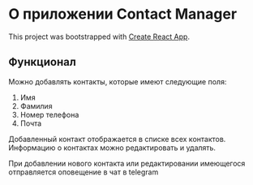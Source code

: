 # О приложении Contact Manager

This project was bootstrapped with [Create React App](https://github.com/facebook/create-react-app).

## Функционал

Можно добавлять контакты, которые имеют следующие поля:
1. Имя
2. Фамилия
3. Номер телефона
4. Почта

Добавленный контакт отображается в списке всех контактов.
Информацию о контактах можно редактировать и удалять.

При добавлении нового контакта или редактировании имеющегося отправляется оповещение в чат в telegram

